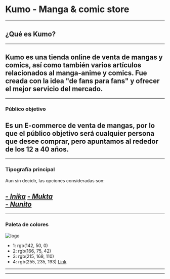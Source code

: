 # Kumo - Manga & comic store
---
## ¿Qué es Kumo? 
---
Kumo es una tienda online de venta de mangas y comics, así como también varios artículos relacionados 
al manga-anime y comics. Fue creada con la idea "de fans para fans" y ofrecer el mejor servicio del 
mercado. 
---
---
### Público objetivo
Es un E-commerce de venta de mangas, por lo que el público objetivo será cualquier persona que desee
comprar, pero apuntamos al rededor de los 12 a 40 años.
---
---
### Tipografía principal
Aun sin decidir, las opciones consideradas son:

[- *Inika*](https://fonts.google.com/specimen/Inika?query=inika&subset=latin)
[- *Mukta*](https://fonts.google.com/specimen/Mukta?subset=latin)  
[- *Nunito*](https://fonts.google.com/specimen/Nunito?subset=latin)
---
---
### Paleta de colores 
![logo](https://colorhunt.co/palette/8e3200a64b2ad7a86effebc1)
- 1: rgb(142, 50, 0)
- 2: rgb(166, 75, 42)
- 3: rgb(215, 168, 110)
- 4: rgb(255, 235, 193)
[Link](https://colorhunt.co/palette/8e3200a64b2ad7a86effebc1)
---
---

